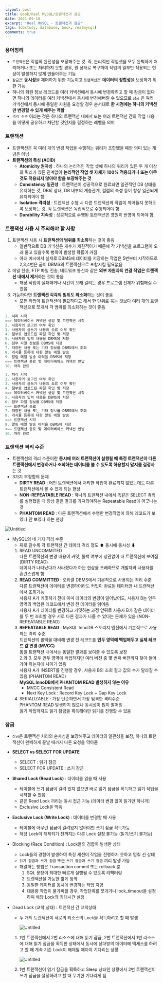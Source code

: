 ```yaml
---
layout: post
title: Book/Real MySQL/트랜잭션과 잠금
date: 2021-09-10
excerpt: "Real MySQL - 트랜잭션과 잠금"
tags: [dbstudy, database, book, realmysql]
comments: true
---
```


### 용어정리
- `트랜잭션`은 작업의 완전성을 보장해주는 것. 즉, 논리적인 작업셋을 모두 완벽하게 처리하거나 또는 처리하지 못할 경우, 원 상태로 복구하여 작업의 일부만 적용되는 현상이 발생하지 않게 만들어주는 기능
- `잠금`은 **동시성**을 제어하기 위한 기능이고 `트랜잭션`은 **데이터의 정합성**을 보장하기 위한 기능
- 하나의 회원 정보 레코드를 여러 커넥션에서 동시에 변경하려고 할 때 잠금이 없다면 하나의 데이터를 여러 커넥션에서 동시에 변경해버릴 수 있으므로 `잠금` 은 여러 커넥션에서 동시에 동일한 자원을 요청할 경우 순서대로 **한 시점에는 하나의 커넥션만 변경할 수 있게 해주는 역할**
- `격리 수준` 이라는 것은 하나의 트랜잭션 내에서 또는 여러 트랜잭션 간의 작업 내용을 어떻게 공유하고 차단할 것인지를 결정하는 레벨을 의미

### 트랜잭션
- 트랜잭션은 꼭 여러 개의 변경 작업을 수행하는 쿼리가 조합됐을 때만 의미 있는 개념은 아님
- **트랜잭션의 특성 (ACID)**
    - **Atomicity 원자성** : 하나의 논리적인 작업 셋에 하나의 쿼리가 있든 두 개 이상의 쿼리가 있든 관계없이 **논리적인 작업 셋 자체가 100% 적용되거나 또는 아무것도 적용되지 않아야 함을 보장해주는 것**
    - **Consistency 일관성** : 트랜잭션이 성공적으로 완료되면 일관적인 DB 상태를 유지하는 것, DB의 상태, DB 내부의 계층관계, 컬럼의 속성 등이 항상 일관되게 유지되어야 함
    - **Isolation 격리성** : 트랜잭션 수행 시 다른 트랜잭션의 작업이 끼어들지 못하도록 보장하는 것, 각 트랜잭션은 독립적으로 수행되어야 함
    - **Durability 지속성** :  성공적으로 수행된 트랜잭션은 영원히 반영이 되어야 함,

### 트랜잭션 사용 시 주의해야 할 사항
1. 트랜잭션 사용 시 **트랜잭션의 범위를 최소화**하는 것이 좋음
    - 일반적으로 DB 커넥션은 개수가 제한적이기 때문에 각 커넥션을 프로그램이 오래 물고 있을수록 병목이 발생할 확률이 커짐
    - 아래 예시에서 실제로 DBMS에 데이터를 저장하는 작업은 5번부터 시작하므로 2,3,4번은 굳이 DBMS의 트랜잭션으로 포함시킬 필요없음
2. 메일 전송, FTP 파일 전송, 네트워크 통신과 같은 **외부 자원과의 연결 작업은 트랜잭션 내에서 제거**하는 것이 좋음
    - 해당 작업이 실패하거나 시간이 오래 걸리는 경우 프로그램 전체가 위험해질 수 있음
3. 가능하다면 **트랜잭션 각각의 범위도 최소화**하는 것이 좋음
    - 모든 작업이 트랜잭션이 필요하다고 해서 한 단위로 묶는 것보다 여러 개의 트랜잭션으로 쪼개서 각 범위를 최소화하는 것이 좋음

```sql
1. 처리 시작
==> 데이터베이스 커넥션 생성 및 트랜잭션 시작
2. 사용자의 로그인 여부 확인
3. 사용자의 글쓰기 내용의 오류 여부 확인
4. 첨부로 업로드된 파일 확인 및 저장
5. 사용자의 입력 내용을 DBMS에 저장
6. 첨부 파일 정보를 DBMS에 저장
7. 저장된 내용 또는 기타 정보를 DBMS에서 조회
8. 게시물 등록에 대한 알림 메일 발송
9. 알림 메일 발송 이력을 DBMS에 저장
<== 트랜잭션 종료 및 데이터베이스 커넥션 반납
10. 처리 완료
```

```sql
1. 처리 시작
2. 사용자의 로그인 여부 확인
3. 사용자의 글쓰기 내용의 오류 여부 확인
4. 첨부로 업로드된 파일 확인 및 저장
==> 데이터베이스 커넥션 생성 및 트랜잭션 시작
5. 사용자의 입력 내용을 DBMS에 저장
6. 첨부 파일 정보를 DBMS에 저장
<== 트랜잭션 종료
7. 저장된 내용 또는 기타 정보를 DBMS에서 조회
8. 게시물 등록에 대한 알림 메일 발송
==> 트랜잭션 시작
9. 알림 메일 발송 이력을 DBMS에 저장
<== 트랜잭션 종료 및 데이터베이스 커넥션 반납
10. 처리 완료
```

### 트랜잭션 격리 수준
- 트랜잭션의 격리 수준이란 **동시에 여러 트랜잭션이 실행될 때 특정 트랜잭션이 다른 트랜잭션에서 변경하거나 조회하는 데이터를 볼 수 있도록 허용할지 말지를 결정**하는 것
- 3가지 부정합의 문제
    - **DIRTY READ** : 어떤 트랜잭션에서 처리한 작업이 완료되지 않았는데도 다른 트랜잭션에서 볼 수 있게 되는 현상
    - **NON-REPEATABLE READ** : 하나의 트랜잭션 내에서 똑같은 SELECT 쿼리를 실행했을 때 항상 같은 결과를 가져와야하는 Repeatable Read에 어긋나는 것
    - **PHANTOM READ** : 다른 트랜잭션에서 수행한 변경작업에 의해 레코드가 보였다 안 보였다 하는 현상

![Untitled](https://s3-us-west-2.amazonaws.com/secure.notion-static.com/778feee2-41d0-4c9b-ae1c-36af292e98a8/Untitled.png)

- MySQL의 네 가지 격리 수준
    - 뒤로 갈수록 각 트랜잭션 간 데이터 격리 정도 ⬆ 동시에 동시성 ⬇
    1. READ UNCOMMITED  
       다른 트랜잭션의 변경 내용이 커밋, 롤백 여부에 상관없이 내 트랜잭션에 보여짐 (DIRTY READ)  
       데이터가 나타났다가 사라졌다가 하는 현상을 초래하므로 개발자와 사용자를 혼란스럽게 함  
    2. **READ COMMITTED** : 오라클 DBMS에서 기본적으로 사용되는 격리 수준  
       다른 트랜잭션이 데이터를 변경하더라도 커밋이 완료된 데이터만 내 트랜잭션에서 조회가능  
       사용자 A가 커밋하기 전에 이미 데이터의 변경이 일어났어도, 사용자 B는 언두영역의 백업된 레코드에서 변경 전 데이터를 읽어옴  
       사용자 A가 데이터를 변경하고 커밋하는 과정 앞뒤로 사용자 B가 같은 데이터를 두 번 조회할 경우 서로 다른 결과가 나올 수 있다는 문제가 있음 (NON-REPEATABLE READ)  
    3. **REPEATABLE READ** :  MySQL InnoDB 스토리지 엔진에서 기본적으로 사용되는 격리 수준  
       트랜잭션의 롤백을 대비해 변경 전 레코드를 **언두 영역에 백업해두고 실제 레코드 값 변경 (MVCC)**  
       동일 트랜잭션 내에서는 동일한 결과를 보여줄 수 있도록 보장  
       2.와 3. 모두 언두 영역에 백업하지만 여러 버전 중 몇 번째 버전까지 찾아 들어가야 하는지에 차이가 있음  
       사용자 A가 INSERT를 진행할 경우, 사용자 B의 조회 결과 값의 수가 달라질 수 있음 (PHANTOM READ)  
       **MySQL InnoDB에서 PHANTOM READ 발생하지 않는 이유**  
        - MVCC Consistent Read
        - Next Key Lock : Record Key Lock + Gap Key Lock
    4. SERIALIZABLE : 가장 단순하면서 가장 엄격한 격리수준  
       PHANTOM READ 발생하지 않으나 동시성이 많이 떨어짐  
       읽기 작업까지도 읽기 잠금을 획득해야만 읽기를 진행할 수 있음

### 잠금
- `잠금`은 트랜잭션 처리의 순차성을 보장해주고 데이터의 일관성을 보장, 하나의 트랜잭션이 완벽하게 끝날 때까지 다른 요청을 막아줌
- **SELECT vs SELECT FOR UPDATE**
    - SELECT : 읽기 잠금
    - SELECT FOR UPDATE : 쓰기 잠금
- **Shared Lock (Read Lock)** : 데이터를 읽을 때 사용
    - 테이블에 쓰기 잠금이 걸려 있지 않으면 바로 읽기 잠금을 획득하고 읽기 작업을 시작할 수 있음
    - 같은 Read Lock 끼리는 동시 접근 가능 (데이터 변경 없이 읽기만 하니까)
    - Exclusive Lock을 막음
- **Exclusive Lock (Write Lock)** : 데이터를 변경할 때 사용
    - 테이블에 아무런 잠금이 걸려있지 않아야만 쓰기 잠금 획득가능
    - 해당 Lock이 해제되기 전까지는 다른 Lock 설정 불가능 (읽기/쓰기 불가능)
- Blocking (Race Condition) : Lock들의 경합이 발생한 상태
    - Lock들의 경합이 발생하여 특정 세션이 작업을 진행하지 못하고 멈춰 선 상태
    - `읽기 잠금과 쓰기 잠금` 또는 `쓰기 잠금과 쓰기 잠금` 끼리 발생 가능
    - 해결하는 방법은 Transaction commit 또는 rollback 뿐
        1. SQL 문장이 최대한 빠르게 실행될 수 있도록 리팩터링
        2. 트랜잭션을 가능한 짧게 정의
        3. 동일한 데이터를 동시에 변경하는 작업 지양
        4. 대용량 작업이 불가피할 경우, 작업단위를 쪼개거나 lock_timeout을 설정하여 해당 Lock의 최대시간 설정
- Dead Lock (교착 상태) : 트랜잭션 간 교착상태
    - 두 개의 트랜잭션이 서로의 리소스의 Lock을 획득하려고 할 때 발생

      ![Untitled](https://s3-us-west-2.amazonaws.com/secure.notion-static.com/a680370d-5391-4726-ab26-63591a82e538/Untitled.png)

    1. 1번 트랜잭션에서 2번 리소스에 대해 읽기 잠금, 2번 트랜잭션에서 1번 리소스에 대해 읽기 잠금을 획득한 상태에서 동시에 상대방의 데이터에 액세스를 하려고 할 때 계속 기존 Lock이 해제될 때까지 기다리는 상황

       ![Untitled](https://s3-us-west-2.amazonaws.com/secure.notion-static.com/ddff7ce8-6e0e-431e-8ca5-75e5e47e5e4b/Untitled.png)

    2. 1번 트랜잭션이 읽기 잠금을 획득하고 Sleep 상태인 상황에서 2번 트랜잭션이 쓰기 잠금을 설정하려고 할 때 무기한 기다리게 됨
